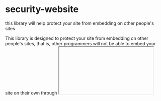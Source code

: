 # security-website
this library will help protect your site from embedding on other people's sites

This library is designed to protect your site from embedding on other people's sites, that is, other programmers will not be able to embed your site on their own through <iframe>

How to use

We connect the file:
```<script src="https://blocking.teleweb.repl.co/secure.min.js" link-block="block.html" secure is-file></script>```

Where:
```link-block``` - file that will be displayed when your site is blocked

```is-file``` - checks if the file you linked in the attribute exists *link-block*

If it exists, it reproduces it in an iframe, otherwise it displays its default version of the page

```secure``` - enables blocking, if you do not register it, then it does not block in the iframe

attention

you should connect the script tag ONLY in the head

![зображення](https://JSLearn.teleweb.repl.co/img/ф.png)

If you connect it to another place or the parent of the script is not a head, it will give an error:

![зображення](https://JSLearn.teleweb.repl.co/img/a.png)

![зображення](https://JSLearn.teleweb.repl.co/img/b.png)

Example:
```(https://link..../hi.html)```:

```
<html>
  <head>
    <title>example</title>
    <link rel="stylesheet" href="example.css">
    <script src="https://blocking.teleweb.repl.co/secure.min.js" link-block="block.html" secure is-file></script>
  </head>
  <body>
    <h1>hello I'm website</h1>
  </body>
</html>
```

Now let's imagine that another programmer has received your site's link and is trying to embed your site for himself:

```
<html>
  <head>
    <title>example hacker</title>
    <link rel="stylesheet" href="exampleHacker.css">
  </head>
  <body>
    <iframe src="https://link..../hi.html" width="90%" height="50%"></iframe>
  </body>
</html>
```

Result:
![зображення](https://JSLearn.teleweb.repl.co/photos/1662483761081.gif)

File block.html does not exist, so the program issued its own version of the inscription

Attention: never make your site in the editor codepen.io - protection does not work (apparently the editor itself removes the restrictions)

Looking at your browser language, the program displays text in your language
